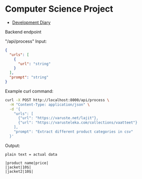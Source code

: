 # Computer Science Project

- [Development Diary](docs/development-diary.md)

Backend endpoint

"/api/process"
Input:

```json
{
  "urls": [
    {
      "url": "string"
    }
  ],
  "prompt": "string"
}
```

Example curl command:

```bash
curl -X POST http://localhost:8000/api/process \
  -H "Content-Type: application/json" \
  -d '{
    "urls": [
      {"url": "https://varuste.net/lajit"},
      {"url": "https://varusteleka.com/collections/vaatteet"}
    ],
    "prompt": "Extract different product categories in csv"
  }'
```


Output:

```
plain text = actual data

|product name|price|
|jacket|10$|
|jacket2|10$|
```
